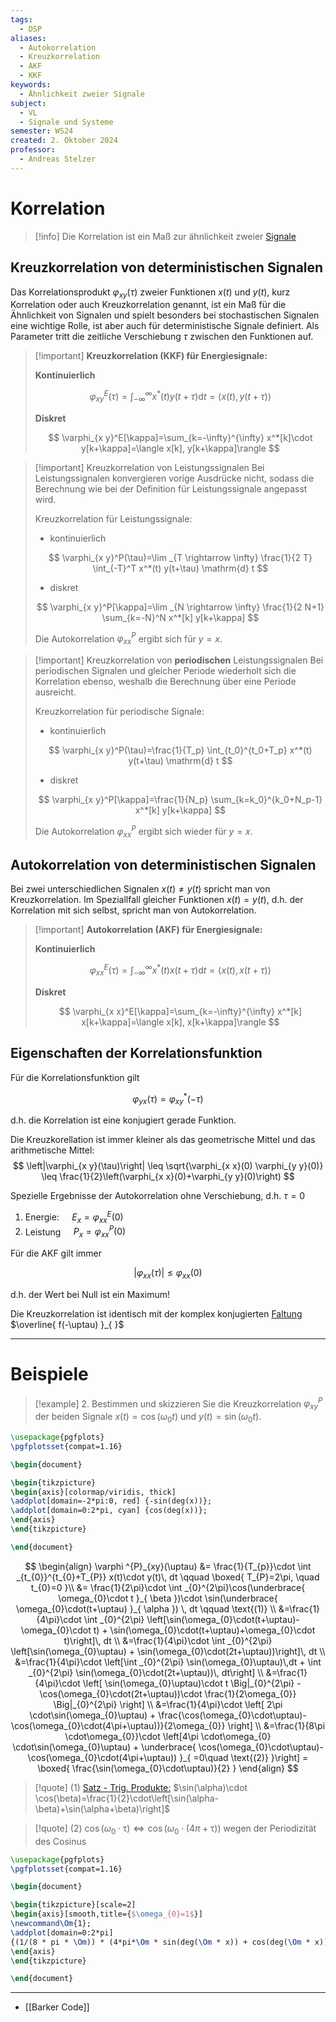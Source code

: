 ```yaml
---
tags:
  - DSP
aliases:
  - Autokorrelation
  - Kreuzkorrelation
  - AKF
  - KKF
keywords:
  - Ähnlichkeit zweier Signale
subject:
  - VL
  - Signale und Systeme
semester: WS24
created: 2. Oktober 2024
professor:
  - Andreas Stelzer
---
```

 

# Korrelation

> [!info] Die Korrelation ist ein Maß zur ähnlichkeit zweier [Signale](Signale.md)

## Kreuzkorrelation von deterministischen Signalen

Das Korrelationsprodukt $\varphi_{x y}(\tau)$ zweier Funktionen $x(t)$ und $y(t)$, kurz Korrelation oder auch Kreuzkorrelation genannt, ist ein Maß für die Ähnlichkeit von Signalen und spielt besonders bei stochastischen Signalen eine wichtige Rolle, ist aber auch für deterministische Signale definiert. Als Parameter tritt die zeitliche Verschiebung $\tau$ zwischen den Funktionen auf.

> [!important] **Kreuzkorrelation (KKF) für Energiesignale:**
> 
> **Kontinuierlich**
> 
> $$
> \varphi_{x y}^E(\tau)=\int_{-\infty}^{\infty} x^*(t) y(t+\tau) \mathrm{d} t=\langle x(t), y(t+\tau)\rangle
> $$
> 
> **Diskret**
> 
> $$
> \varphi_{x y}^E[\kappa]=\sum_{k=-\infty}^{\infty} x^*[k]\cdot y[k+\kappa]=\langle x[k], y[k+\kappa]\rangle
> $$
> 

> [!important] Kreuzkorrelation von Leistungssignalen
> Bei Leistungssignalen konvergieren vorige Ausdrücke nicht, sodass die Berechnung wie bei der Definition für Leistungssignale angepasst wird.
> 
> Kreuzkorrelation für Leistungssignale:
> - kontinuierlich
> 
> $$
> \varphi_{x y}^P(\tau)=\lim _{T \rightarrow \infty} \frac{1}{2 T} \int_{-T}^T x^*(t) y(t+\tau) \mathrm{d} t
> $$
> 
> - diskret
> 
> $$
> \varphi_{x y}^P[\kappa]=\lim _{N \rightarrow \infty} \frac{1}{2 N+1} \sum_{k=-N}^N x^*[k] y[k+\kappa]
> $$
> 
> 
> Die Autokorrelation $\varphi_{x x}^P$ ergibt sich für $y=x$.

> [!important] Kreuzkorrelation von **periodischen** Leistungssignalen
> Bei periodischen Signalen und gleicher Periode wiederholt sich die Korrelation ebenso, weshalb die Berechnung über eine Periode ausreicht.
> 
> Kreuzkorrelation für periodische Signale:
> - kontinuierlich
> 
> $$
> \varphi_{x y}^P(\tau)=\frac{1}{T_p} \int_{t_0}^{t_0+T_p} x^*(t) y(t+\tau) \mathrm{d} t
> $$
> 
> - diskret
> 
> $$
> \varphi_{x y}^P[\kappa]=\frac{1}{N_p} \sum_{k=k_0}^{k_0+N_p-1} x^*[k] y[k+\kappa]
> $$
> 
> 
> Die Autokorrelation $\varphi_{x x}^P$ ergibt sich wieder für $y=x$.

## Autokorrelation von deterministischen Signalen

Bei zwei unterschiedlichen Signalen $x(t) \neq y(t)$ spricht man von Kreuzkorrelation. Im Speziallfall gleicher Funktionen $x(t)=y(t)$, d.h. der Korrelation mit sich selbst, spricht man von Autokorrelation.

> [!important] **Autokorrelation (AKF) für Energiesignale:**
> 
> **Kontinuierlich**
> 
> $$
> \varphi_{x x}^E(\tau)=\int_{-\infty}^{\infty} x^*(t) x(t+\tau) \mathrm{d} t=\langle x(t), x(t+\tau)\rangle
> $$
> 
> **Diskret**
> 
> $$
> \varphi_{x x}^E[\kappa]=\sum_{k=-\infty}^{\infty} x^*[k] x[k+\kappa]=\langle x[k], x[k+\kappa]\rangle
> $$

## Eigenschaften der Korrelationsfunktion

Für die Korrelationsfunktion gilt

$$
\varphi_{y x}(\tau)=\varphi_{x y}^*(-\tau)
$$

d.h. die Korrelation ist eine konjugiert gerade Funktion.

Die Kreuzkorellation ist immer kleiner als das geometrische Mittel und das arithmetische Mittel:
$$
\left|\varphi_{x y}(\tau)\right| \leq \sqrt{\varphi_{x x}(0) \varphi_{y y}(0)} \leq \frac{1}{2}\left(\varphi_{x x}(0)+\varphi_{y y}(0)\right)
$$


Spezielle Ergebnisse der Autokorrelation ohne Verschiebung, d.h. $\tau=0$

1. Energie: $\quad E_x=\varphi_{x x}^E(0)$
2. Leistung $\quad P_x=\varphi_{x x}^P(0)$

Für die AKF gilt immer

$$
\left|\varphi_{x x}(\tau)\right| \leq \varphi_{x x}(0)
$$

d.h. der Wert bei Null ist ein Maximum!

Die Kreuzkorrelation ist identisch mit der komplex konjugierten [Faltung](../Digitaltechnik/Faltung.md) $\overline{ f(-\uptau) }_{  }$

---

# Beispiele

>[!example] 2. Bestimmen und skizzieren Sie die Kreuzkorrelation $\varphi_{x y}^P$ der beiden Signale $x(t)=\cos \left(\omega_0 t\right)$ und $y(t)=\sin \left(\omega_0 t\right)$.

```tikz
\usepackage{pgfplots}
\pgfplotsset{compat=1.16}

\begin{document}

\begin{tikzpicture}
\begin{axis}[colormap/viridis, thick]
\addplot[domain=-2*pi:0, red] {-sin(deg(x))};
\addplot[domain=0:2*pi, cyan] {cos(deg(x))};
\end{axis}
\end{tikzpicture}

\end{document}
```

$$
\begin{align}
\varphi ^{P}_{xy}(\uptau) &= \frac{1}{T_{p}}\cdot \int _{t_{0}}^{t_{0}+T_{P}} x(t)\cdot y(t)\, dt \qquad \boxed{ T_{P}=2\pi, \quad t_{0}=0 }\\
&= \frac{1}{2\pi}\cdot \int _{0}^{2\pi}\cos(\underbrace{ \omega_{0}\cdot t }_{ \beta })\cdot \sin(\underbrace{ \omega_{0}\cdot(t+\uptau) }_{ \alpha }) \, dt \qquad \text{(1)} \\
&=\frac{1}{4\pi}\cdot \int _{0}^{2\pi} \left[\sin(\omega_{0}\cdot(t+\uptau)-\omega_{0}\cdot t) + \sin(\omega_{0}\cdot(t+\uptau)+\omega_{0}\cdot t)\right]\, dt \\
&=\frac{1}{4\pi}\cdot \int _{0}^{2\pi} \left[\sin(\omega_{0}\uptau) + \sin(\omega_{0}\cdot(2t+\uptau))\right]\, dt \\
&=\frac{1}{4\pi}\cdot \left[\int _{0}^{2\pi} \sin(\omega_{0}\uptau)\,dt + \int _{0}^{2\pi} \sin(\omega_{0}\cdot(2t+\uptau))\, dt\right] \\
&=\frac{1}{4\pi}\cdot \left[  \sin(\omega_{0}\uptau)\cdot t \Big|_{0}^{2\pi}  - \cos(\omega_{0}\cdot(2t+\uptau))\cdot \frac{1}{2\omega_{0}} \Big|_{0}^{2\pi} \right] \\
&=\frac{1}{4\pi}\cdot \left[  2\pi \cdot\sin(\omega_{0}\uptau) + \frac{\cos(\omega_{0}\cdot\uptau)-\cos(\omega_{0}\cdot(4\pi+\uptau))}{2\omega_{0}} \right] \\
&=\frac{1}{8\pi \cdot\omega_{0}}\cdot \left[4\pi \cdot\omega_{0} \cdot\sin(\omega_{0}\uptau) + \underbrace{ \cos(\omega_{0}\cdot\uptau)-\cos(\omega_{0}\cdot(4\pi+\uptau)) }_{ =0\quad \text{(2)} }\right] = \boxed{ \frac{\sin(\omega_{0}\cdot\uptau)}{2} }
\end{align}
$$


> [!quote] (1) [Satz - Trig. Produkte:](../Mathematik/Trigonometrische%20Funktionen.md#Produkte%20von%20Winkelfunktionen) $\sin(\alpha)\cdot \cos(\beta)=\frac{1}{2}\cdot\left[\sin(\alpha-\beta)+\sin(\alpha+\beta)\right]$

> [!quote] (2) $\cos(\omega_{0}\cdot\uptau) \iff \cos(\omega_{0}\cdot(4\pi+\uptau))$ wegen der Periodizität des Cosinus

```tikz
\usepackage{pgfplots}
\pgfplotsset{compat=1.16}

\begin{document}

\begin{tikzpicture}[scale=2]
\begin{axis}[smooth,title={$\omega_{0}=1$}]
\newcommand\Om{1};
\addplot[domain=0:2*pi]
{(1/(8 * pi * \Om)) * (4*pi*\Om * sin(deg(\Om * x)) + cos(deg(\Om * x)) - cos(deg(\Om*(4*pi + x))))};
\end{axis}
\end{tikzpicture}

\end{document}
```

---

- [[Barker Code]]
